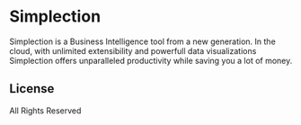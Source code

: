# Simplection

Simplection is a Business Intelligence tool from a new generation. In the cloud, with unlimited extensibility and powerfull data visualizations Simplection offers unparalleled productivity while saving you a lot of money.


## License

All Rights Reserved

